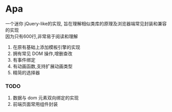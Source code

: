 # Apa
一个迷你 jQuery-like的实现, 旨在理解相似类库的原理及浏览器端常见封装和兼容的实现</br>
因为只有600行,非常易于阅读和理解

1. 在原有基础上添加模板引擎的实现
2. 拥有常见 DOM 操作,增删查改
3. 有事件绑定
4. 有动画函数,支持扩展动画类型
5. 精简的选择器

### TODO
1. 数据与 dom 元素双向绑定的实现
2. 前端页面常用组件封装
